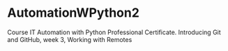 # AutomationWPython2
Course IT Automation with Python Professional Certificate. Introducing Git and GitHub, week 3, Working with Remotes
